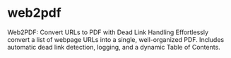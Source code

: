 # web2pdf
Web2PDF: Convert URLs to PDF with Dead Link Handling  Effortlessly convert a list of webpage URLs into a single, well-organized PDF. Includes automatic dead link detection, logging, and a dynamic Table of Contents.
